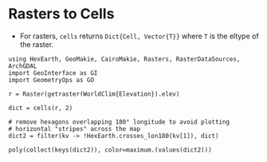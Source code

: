 # Rasters to Cells

- For rasters, `cells` returns `Dict{Cell, Vector{T}}` where `T` is the eltype of the raster.

```@example geom
using HexEarth, GeoMakie, CairoMakie, Rasters, RasterDataSources, ArchGDAL
import GeoInterface as GI
import GeometryOps as GO

r = Raster(getraster(WorldClim{Elevation}).elev)

dict = cells(r, 2)

# remove hexagons overlapping 180° longitude to avoid plotting
# horizontal "stripes" across the map
dict2 = filter(kv -> !HexEarth.crosses_lon180(kv[1]), dict)

poly(collect(keys(dict2)), color=maximum.(values(dict2)))
```
